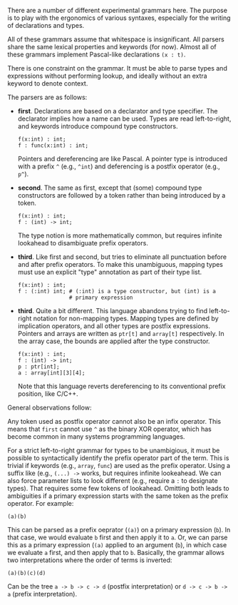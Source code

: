 
There are a number of different experimental grammars here. The purpose is
to play with the ergonomics of various syntaxes, especially for the writing
of declarations and types.

All of these grammars assume that whitespace is insignificant. All parsers
share the same lexical properties and keywords (for now). Almost all of these
grammars implement Pascal-like declarations `(x : t)`.

There is one constraint on the grammar. It must be able to parse types and
expressions without performing lookup, and ideally without an extra keyword
to denote context.

The parsers are as follows:

- **first**. Declarations are based on a declarator and type specifier. The
  declarator implies how a name can be used. Types are read left-to-right,
  and keywords introduce compound type constructors.
  
  ```
  f(x:int) : int;
  f : func(x:int) : int;
  ```

  Pointers and dereferencing are like Pascal. A pointer type is introduced
  with a prefix `^` (e.g., `^int`) and deferencing is a postfix operator
  (e.g., `p^`). 

- **second**. The same as first, except that (some) compound type constructors
  are followed by a token rather than being introduced by a token.
  
  ```
  f(x:int) : int;
  f : (int) -> int;
  ```

  The type notion is more mathematically common, but requires infinite lookahead
  to disambiguate prefix operators.

- **third**. Like first and second, but tries to eliminate all punctuation
  before and after prefix operators. To make this unambiguous, mapping types
  must use an explicit "type" annotation as part of their type list.

  ```
  f(x:int) : int;
  f : (:int) int; # (:int) is a type constructor, but (int) is a
                  # primary expression
  ```

- **third**. Quite a bit different. This language abandons trying to find
  left-to-right notation for non-mapping types. Mapping types are defined by
  implication operators, and all other types are postfix expressions. Pointers
  and arrays are written as `ptr[t]` and `array[t]` respectively. In the array
  case, the bounds are applied after the type constructor. 

  ```
  f(x:int) : int;
  f : (int) -> int;
  p : ptr[int];
  a : array[int][3][4];
  ```

  Note that this language reverts dereferencing to its conventional prefix
  position, like C/C++.

General observations follow:

Any token used as postfix operator cannot also be an infix operator. This means
that `first` cannot use `^` as the binary XOR operator, which has become common
in many systems programming languages.

For a strict left-to-right grammar for types to be unambigious, it must be
possible to syntactically identify the prefix operator part of the term. This is
trivial if keywords (e.g., `array`, `func`) are used as the prefix operator.
Using a suffix like (e.g., `(...) ->` works, but requires infinite lookeahead.
We can also force parameter lists to look different (e.g., require a `:` to
designate types). That requires some few tokens of lookahead.
Omitting both leads to ambiguities if a primary expression starts with the same
token as the prefix operator. For example:

```
(a)(b)
```

This can be parsed as a prefix oeprator (`(a)`) on a primary expression (`b`).
In that case, we would evaluate `b` first and then apply it to `a`. Or, we can
parse this as a primary expression (`(a)` applied to an argument (`b`), in which
case we evaluate `a` first, and then apply that to `b`. Basically, the grammar
allows two interpretations where the order of terms is inverted:

```
(a)(b)(c)(d)
```

Can be the tree `a -> b -> c -> d` (postfix interpretation) or 
`d -> c -> b -> a` (prefix interpretation).

